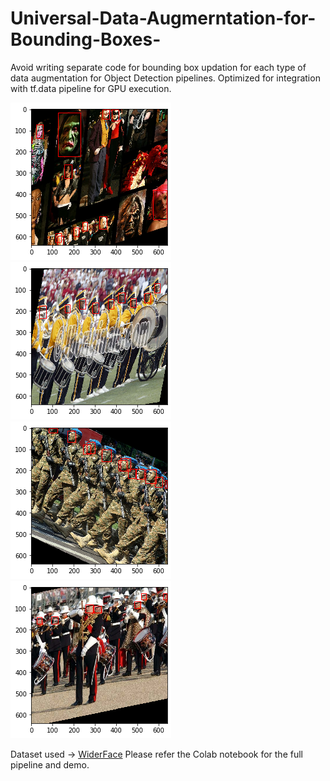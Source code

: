 # Universal-Data-Augmerntation-for-Bounding-Boxes-
Avoid writing separate code for bounding box updation for each type of data augmentation for Object Detection pipelines. Optimized for integration with tf.data pipeline for GPU execution.

![](1.png)
![](2.png)
![](3.png)
![](4.png)

Dataset used -> [WiderFace](http://shuoyang1213.me/WIDERFACE/)
Please refer the Colab notebook for the full pipeline and demo.
